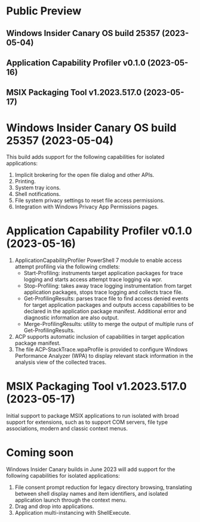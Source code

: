 # Public Preview 
## Windows Insider Canary OS build 25357 (2023-05-04)
## Application Capability Profiler v0.1.0 (2023-05-16) 
## MSIX Packaging Tool v1.2023.517.0 (2023-05-17)

# Windows Insider Canary OS build 25357 (2023-05-04)  
This build adds support for the following capabilities for isolated applications:
1. Implicit brokering for the open file dialog and other APIs.
2. Printing.
3. System tray icons.
4. Shell notifications.
5. File system privacy settings to reset file access permissions. 
6. Integration with Windows Privacy App Permissions pages.

# Application Capability Profiler v0.1.0 (2023-05-16)
1. ApplicationCapabilityProfiler PowerShell 7 module to enable access attempt profiling via the following cmdlets:
    * Start-Profiling: instruments target application packages for trace logging and starts access attempt trace logging via wpr.
    * Stop-Profiling: takes away trace logging instrumentation from target application packages, stops trace logging and collects trace file.
    * Get-ProfilingResults: parses trace file to find access denied events for target application packages and outputs access capabilities to be declared in the application package manifest. Additional error and diagnostic information are also output.
    * Merge-ProfilingResults: utility to merge the output of multiple runs of Get-ProfilingResults.
2. ACP supports automatic inclusion of capabilities in target application package manifest.
3. The file ACP-StackTrace.wpaProfile is provided to configure Windows Performance Analyzer (WPA) to display relevant stack information in the analysis view of the collected traces.

# MSIX Packaging Tool v1.2023.517.0 (2023-05-17)
Initial support to package MSIX applications to run isolated with broad support for extensions, such as to support COM servers, file type associations, modern and classic context menus.

# Coming soon 
Windows Insider Canary builds in June 2023 will add support for the following capabilities for isolated applications:
1. File consent prompt reduction for legacy directory browsing, translating between shell display names and item identifiers, and isolated application launch through the context menu.
2. Drag and drop into applications.
3. Application multi-instancing with ShellExecute.
